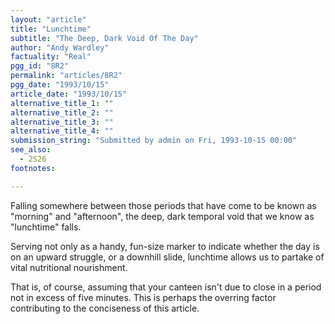 ```yaml
---
layout: "article"
title: "Lunchtime"
subtitle: "The Deep, Dark Void Of The Day"
author: "Andy Wardley"
factuality: "Real"
pgg_id: "8R2"
permalink: "articles/8R2"
pgg_date: "1993/10/15"
article_date: "1993/10/15"
alternative_title_1: ""
alternative_title_2: ""
alternative_title_3: ""
alternative_title_4: ""
submission_string: "Submitted by admin on Fri, 1993-10-15 00:00"
see_also:
  - 2S26
footnotes: 

---
```

<div>
<p>Falling somewhere between those periods that have come to be known as "morning" and "afternoon", the deep, dark temporal void that we know as "lunchtime" falls.</p>
<p>Serving not only as a handy, fun-size marker to indicate whether the day is on an upward struggle, or a downhill slide, lunchtime allows us to partake of vital nutritional nourishment.</p>
<p>That is, of course, assuming that your canteen isn't due to close in a period not in excess of five minutes. This is perhaps the overring factor contributing to the conciseness of this article.</p>
</div>
